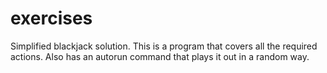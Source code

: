 exercises
=========

Simplified blackjack solution.
This is a program that covers all the required actions.
Also has an autorun command that plays it out in a random way.
